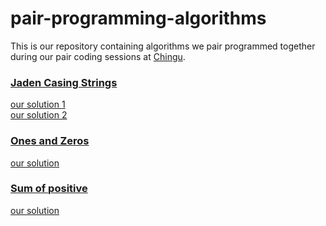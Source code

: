 # pair-programming-algorithms
This is our repository containing algorithms we pair programmed together during our pair coding sessions at [Chingu](https://chingu.io/). 

### [Jaden Casing Strings](https://www.codewars.com/kata/5390bac347d09b7da40006f6) <br>
[our solution 1](https://github.com/yumip/pair-programming-algorithms/blob/main/toJadenCase(solution1).js) <br>
[our solution 2](https://github.com/yumip/pair-programming-algorithms/blob/main/toJadenCase(solution2).js)

### [Ones and Zeros](https://www.codewars.com/kata/578553c3a1b8d5c40300037c/javascript)<br>
[our solution](https://github.com/yumip/pair-programming-algorithms/blob/main/binaryArrayToNumber.js)

### [Sum of positive](https://www.codewars.com/kata/5715eaedb436cf5606000381)
[our solution](https://github.com/yumip/pair-programming-algorithms/blob/main/positiveSum.js)
